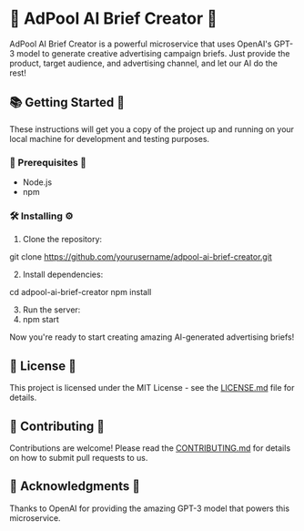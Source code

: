 # 🚀 AdPool AI Brief Creator 🧠

AdPool AI Brief Creator is a powerful microservice that uses OpenAI's GPT-3 model to generate creative advertising campaign briefs. Just provide the product, target audience, and advertising channel, and let our AI do the rest!

## 📚 Getting Started 🚦

These instructions will get you a copy of the project up and running on your local machine for development and testing purposes.

### 🧩 Prerequisites 🔧

- Node.js
- npm

### 🛠️ Installing ⚙️

1. Clone the repository:

git clone https://github.com/yourusername/adpool-ai-brief-creator.git


2. Install dependencies:

cd adpool-ai-brief-creator
npm install


3. Run the server:
4. npm start


Now you're ready to start creating amazing AI-generated advertising briefs!

## 📝 License 📃

This project is licensed under the MIT License - see the [LICENSE.md](LICENSE.md) file for details.

## 🤝 Contributing 🤲

Contributions are welcome! Please read the [CONTRIBUTING.md](CONTRIBUTING.md) for details on how to submit pull requests to us.

## 🎉 Acknowledgments 🙏

Thanks to OpenAI for providing the amazing GPT-3 model that powers this microservice.


